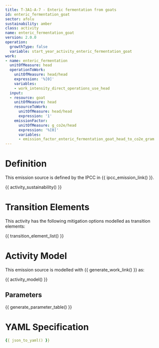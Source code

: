 ```yaml
---
title: T-3A1-A-7 - Enteric fermentation from goats
id: enteric_fermentation_goat
sector: afolu
sustainability: amber
class: activity
name: enteric_fermentation_goat
version: 2.0.0
operation:
  growthType: false
  variable: start_year_activity_enteric_fermentation_goat
work:
- name: enteric_fermentation
  unitOfMeasure: head
  operationToWork:
    unitOfMeasure: head/head
    expression: '%[0]'
    variables:
    - work_intensity_direct_operations_use_head
  input:
  - resource: goat
    unitOfMeasure: head
    resourceToWork:
      unitOfMeasure: head/head
      expression: '1'
    emissionFactor:
      unitOfMeasure: g_co2e/head
      expression: '%[0]'
      variables:
      - emission_factor_enteric_fermentation_goat_head_to_co2e_gram
---
```

# Definition
This emission source is defined by the IPCC in {{ ipcc_emission_link() }}.


{{ activity_sustainability() }}

# Transition Elements

This activity has the following mitigation options modelled as transition elements:

{{ transition_element_list() }}

# Activity Model
This emission source is modelled with {{ generate_work_link() }} as:

{{ activity_model() }}

## Parameters

{{ generate_parameter_table() }}

# YAML Specification

```yaml
{{ json_to_yaml() }}
```
